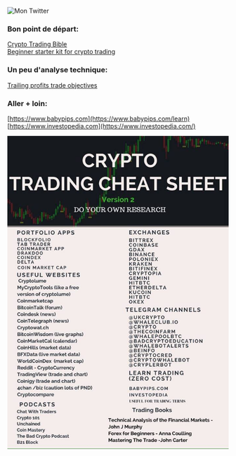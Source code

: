 ![Mon Twitter](https://twitter.com/JonWaitz)
### Bon point de départ:
  [Crypto Trading Bible](https://hackernoon.com/the-cryptocurrency-trading-bible-43d0c57e3fe6) <br>
  [Beginner starter kit for crypto trading](https://alunacrypto.blogspot.fr/2017/06/essential-beginners-starter-kit-for-cryptocurrency-trading-bitcoin-altcoins-ethereum.html)

### Un peu d'analyse technique:
  [Trailing profits trade objectives](https://cryptoyoda1338.wordpress.com/2017/08/10/trailing-profits-trade-objectives/)

### Aller + loin:
  [https://www.babypips.com](https://www.babypips.com/learn) <br>
  [https://www.investopedia.com](https://www.investopedia.com/)

![Crypto Trading Cheat Shit](https://github.com/JonMary/Cryptos/blob/master/lol.jpg?raw=true)




